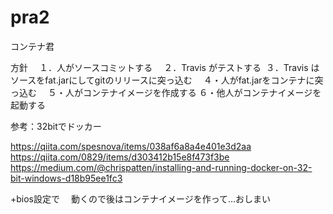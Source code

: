 # pra2
コンテナ君

方針
　１．人がソースコミットする
　２．Travis がテストする
  ３．Travis はソースをfat.jarにしてgitのリリースに突っ込む
　４・人がfat.jarをコンテナに突っ込む
　５・人がコンテナイメージを作成する
 ６・他人がコンテナイメージを起動する
 
 
参考：32bitでドッカー

https://qiita.com/spesnova/items/038af6a8a4e401e3d2aa
https://qiita.com/0829/items/d303412b15e8f473f3be
https://medium.com/@chrispatten/installing-and-running-docker-on-32-bit-windows-d18b95ee1fc3


+bios設定で
　動くので後はコンテナイメージを作って…おしまい


